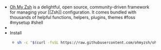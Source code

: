 - [Oh My Zsh](https://ohmyz.sh/) is a delightful, open source, community-driven framework for managing your [[Zsh]] configuration. It comes bundled with thousands of helpful functions, helpers, plugins, themes #foss #mysetup #shell
-
- Install
	- ```bash
	  sh -c "$(curl -fsSL https://raw.githubusercontent.com/ohmyzsh/ohmyzsh/master/tools/install.sh)"
	  ```
